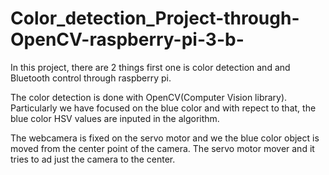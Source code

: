 # Color_detection_Project-through-OpenCV-raspberry-pi-3-b-

In this project, there are 2 things first one is color detection and and Bluetooth control through raspberry pi.

The color detection is done with OpenCV(Computer Vision library). Particularly we have focused on the blue color and with repect to that, the blue color HSV values are inputed in the algorithm.  

The webcamera is fixed on the servo motor and we the blue color object is moved from the center point of the camera. The servo motor mover and it tries to ad just the camera to the center.
